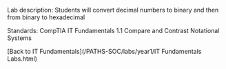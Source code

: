 Lab description: Students will convert decimal numbers to binary and then from binary to hexadecimal

Standards: CompTIA IT Fundamentals 1.1 Compare and Contrast Notational Systems

[Back to IT Fundamentals](/PATHS-SOC/labs/year1/IT Fundamentals Labs.html)
